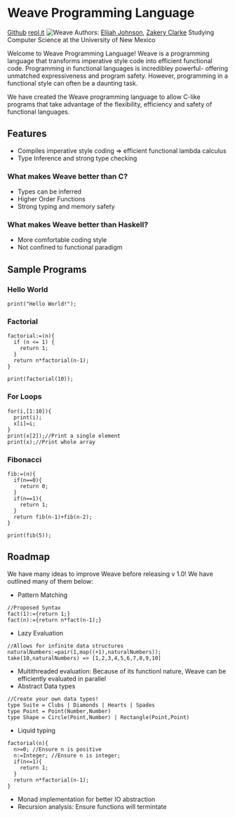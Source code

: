 # Weave Programming Language
[Github](https://github.com/zakerytclarke/weavelang) [repl.it](https://weavelang.weavelang.repl.run/)
![Weave](https://zclarke.xyz/weavelang/src/assets/weave_transform.png)
Authors: [Elijah Johnson](https://github.com/ElijahJohnson5), [Zakery Clarke](https://zclarke.xyz)
Studying Computer Science at the University of New Mexico



Welcome to Weave Programming Language!
Weave is a programming language that transforms imperative style code into efficient functional code. Programming in functional languages is incredibley powerful- offering unmatched expressiveness and program safety. However, programming in a functional style can often be a daunting task.

We have created the Weave programming language to allow C-like programs that take advantage of the flexibility, efficiency and safety of functional languages.


## Features 
- Compiles imperative style coding => efficient functional lambda calculus
- Type Inference and strong type checking


### What makes Weave better than C?
- Types can be inferred
- Higher Order Functions
- Strong typing and memory safety

### What makes Weave better than Haskell?
- More comfortable coding style
- Not confined to functional paradigm




## Sample Programs

### Hello World
```
print("Hello World!");
```



### Factorial
```
factorial:=(n){
  if (n <= 1) {
    return 1;
  }
  return n*factorial(n-1);
}

print(factorial(10));
```

### For Loops
```
for(i,[1:10]){
  print(i);
  x[i]=i;
}
print(x[2]);//Print a single element
print(x);//Print whole array
```

### Fibonacci
```
fib:=(n){
  if(n==0){
    return 0;
  }
  if(n==1){
    return 1;
  }
  return fib(n-1)+fib(n-2);
}

print(fib(5));
```


## Roadmap
We have many ideas to improve Weave before releasing v 1.0! We have outlined many of them below:

- Pattern Matching
```
//Proposed Syntax
fact(1):={return 1;}
fact(n):={return n*fact(n-1);}
```
- Lazy Evaluation
```
//Allows for infinite data structures
naturalNumbers:=pair(1,map((+1),naturalNumbers));
take(10,naturalNumbers) => [1,2,3,4,5,6,7,8,9,10]
```
- Multithreaded evaluation:
  Because of its functionl nature, Weave can be efficiently evaluated in parallel
- Abstract Data types
```
//Create your own data types!
type Suite = Clubs | Diamonds | Hearts | Spades
type Point = Point(Number,Number)
type Shape = Circle(Point,Number) | Rectangle(Point,Point)
```
- Liquid typing
```
factorial(n){
  n>=0; //Ensure n is positive
  n:=Integer; //Ensure n is integer;
  if(n<=1){
    return 1;
  }
  return n*factorial(n-1);
}
```
- Monad implementation for better IO abstraction
- Recursion analysis:
  Ensure functions will termintate